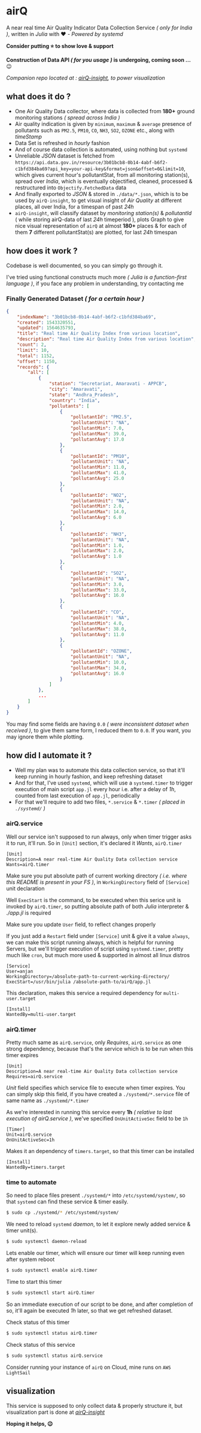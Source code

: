 # airQ
A near real time Air Quality Indicator Data Collection Service _( only for India )_, written in _Julia_ with :heart: - _Powered by systemd_

**Consider putting :star: to show love & support**

**Construction of Data API _( for you usage )_ is undergoing, coming soon ...** :wink:

_Companion repo located at : [airQ-insight](https://github.com/itzmeanjan/airQ-insight), to power visualization_

## what does it do ?
- One Air Quality Data collector, where data is collected from **180+** ground monitoring stations _( spread across India )_
- Air quality indication is given by `minimum`, `maximum` & `average` presence of pollutants such as `PM2.5`, `PM10`, `CO`, `NH3`, `SO2`, `OZONE` etc., along with _timeStamp_
- Data Set is refreshed in _hourly_ fashion
- And of course data collection is automated, using nothing but `systemd`
- Unreliable _JSON_ dataset is fetched from `https://api.data.gov.in/resource/3b01bcb8-0b14-4abf-b6f2-c1bfd384ba69?api_key=your-api-key&format=json&offset=0&limit=10`, which gives current hour's pollutantStat, from all monitoring station(s), spread over _India_, which is eventually objectified, cleaned, processed & restructured into `Objectify.FetchedData` data
- And finally exported to _JSON_ & stored in `./data/*.json`, which is to be used by `airQ-insight`, to get visual insight of _Air Quality_ at different places, all over India, for a timespan of past _24h_
- `airQ-insight`, will classify dataset by _monitoring station(s)_ & _pollutantId_ ( while storing airQ-data of last _24h_ timeperiod ), plots Graph to give nice visual representation of `airQ` at almost **180+** places & for each of them **7** different pollutantStat(s) are plotted, for last _24h_ timespan

## how does it work ?
Codebase is well documented, so you can simply go through it.

I've tried using functional constructs much more _( Julia is a function-first language )_, if you face any problem in understanding, try contacting me
### Finally Generated Dataset _( for a certain hour )_
```json
{
    "indexName": "3b01bcb8-0b14-4abf-b6f2-c1bfd384ba69",
    "created": 1543320551,
    "updated": 1564635793,
    "title": "Real time Air Quality Index from various location",
    "description": "Real time Air Quality Index from various location",
    "count": 2,
    "limit": 10,
    "total": 1152,
    "offset": 1150,
    "records": {
        "all": [
            {
                "station": "Secretariat, Amaravati - APPCB",
                "city": "Amaravati",
                "state": "Andhra_Pradesh",
                "country": "India",
                "pollutants": [
                    {
                        "pollutantId": "PM2.5",
                        "pollutantUnit": "NA",
                        "pollutantMin": 7.0,
                        "pollutantMax": 39.0,
                        "pollutantAvg": 17.0
                    },
                    {
                        "pollutantId": "PM10",
                        "pollutantUnit": "NA",
                        "pollutantMin": 11.0,
                        "pollutantMax": 41.0,
                        "pollutantAvg": 25.0
                    },
                    {
                        "pollutantId": "NO2",
                        "pollutantUnit": "NA",
                        "pollutantMin": 2.0,
                        "pollutantMax": 14.0,
                        "pollutantAvg": 6.0
                    },
                    {
                        "pollutantId": "NH3",
                        "pollutantUnit": "NA",
                        "pollutantMin": 1.0,
                        "pollutantMax": 2.0,
                        "pollutantAvg": 1.0
                    },
                    {
                        "pollutantId": "SO2",
                        "pollutantUnit": "NA",
                        "pollutantMin": 3.0,
                        "pollutantMax": 33.0,
                        "pollutantAvg": 16.0
                    },
                    {
                        "pollutantId": "CO",
                        "pollutantUnit": "NA",
                        "pollutantMin": 4.0,
                        "pollutantMax": 38.0,
                        "pollutantAvg": 11.0
                    },
                    {
                        "pollutantId": "OZONE",
                        "pollutantUnit": "NA",
                        "pollutantMin": 10.0,
                        "pollutantMax": 34.0,
                        "pollutantAvg": 16.0
                    }
                ]
            },
            ...
        ]
    }
}
```
You may find some fields are having `0.0` _( were inconsistent dataset when received )_, to give them same form, I reduced them to `0.0`. If you want, you may ignore them while plotting.

## how did I automate it ?
- Well my plan was to automate this data collection service, so that it'll keep running in hourly fashion, and keep refreshing dataset
- And for that, I've used `systemd`, which will use a `systemd.timer` to trigger execution of main script `app.jl` every hour i.e. after a delay of _1h_, counted from last execution of `app.jl`, periodically
- For that we'll require to add two files, `*.service` & `*.timer` _( placed in `./systemd/` )_

### airQ.service
Well our service isn't supposed to run always, only when timer trigger asks it to run, it'll run. So in `[Unit]` section, it's declared it _Wants_, `airQ.timer`
```
[Unit]
Description=A near real-time Air Quality Data collection service
Wants=airQ.timer
```
Make sure you put absolute path of current working directory _( i.e. where this README is present in your FS )_, in `WorkingDirectory` field of `[Service]` unit declaration

Well `ExecStart` is the command, to be executed when this serice unit is invoked by `airQ.timer`, so putting absolute path of both _Julia_ interpreter & _./app.jl_ is required

Make sure you update `User` field, to reflect changes properly

If you just add a `Restart` field under `[Service]` unit & give it a value `always`, we can make this script running always, which is helpful for running Servers, but we'll trigger execution of script using `systemd.timer`, pretty much like `cron`, but much more used & supported in almost all linux distros
```
[Service]
User=anjan
WorkingDirectory=/absolute-path-to-current-working-directory/
ExecStart=/usr/bin/julia /absolute-path-to/airQ/app.jl
```
This declaration, makes this service a required dependency for `multi-user.target`
```
[Install]
WantedBy=multi-user.target
```
### airQ.timer
Pretty much same as `airQ.service`, only _Requires_, `airQ.service` as one strong dependency, because that's the service which is to be run when this timer expires
```
[Unit]
Description=A near real-time Air Quality Data collection service
Requires=airQ.service
```
_Unit_ field specifies which service file to execute when timer expires.
You can simply skip this field, if you have created a `./systemd/*.service` file of same name as `./systemd/*.timer`

As we're interested in running this service every **1h** _( relative to last execution of airQ.service )_, we've specified `OnUnitActiveSec` field to be `1h`
```
[Timer]
Unit=airQ.service
OnUnitActiveSec=1h
```
Makes it an dependency of `timers.target`, so that this timer can be installed
```
[Install]
WantedBy=timers.target
```
### time to automate
So need to place files present `./systemd/*` into `/etc/systemd/system/`, so that `systemd` can find these service & timer easily.
```bash
$ sudo cp ./systemd/* /etc/systemd/system/
```
We need to reload `systemd` _daemon_, to let it explore newly added service & timer unit(s).
```bash
$ sudo systemctl daemon-reload
```
Lets enable our timer, which will ensure our timer will keep running even after system reboot
```bash
$ sudo systemctl enable airQ.timer
```
Time to start this timer
```bash
$ sudo systemctl start airQ.timer
```
So an immediate execution of our script to be done, and after completion of so, it'll again be executed _1h_ later, so that we get refreshed dataset.

Check status of this timer
```bash
$ sudo systemctl status airQ.timer
```
Check status of this service
```bash
$ sudo systemctl status airQ.service
```
Consider running your instance of `airQ` on Cloud, mine runs on `AWS LightSail`
## visualization
This service is supposed to only collect data & properly structure it, but visualization part is done at _[airQ-insight](https://github.com/itzmeanjan/airQ-insight)_

**Hoping it helps, :wink:**

